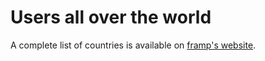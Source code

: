 # Users all over the world

A complete list of countries is available on [framp's website](https://www.linux-tips-and-tricks.de/en/raspibackupcategorye/547-raspibackup-list-of-countries-raspibackup-is-used-in-the-world).

[.de]: ../../de/src/list-of-countries-raspibackup-is-used-in-the-world.md
[.source]: https://www.linux-tips-and-tricks.de/en/raspibackupcategorye/547-raspibackup-list-of-countries-raspibackup-is-used-in-the-world
[.source]: https://www.linux-tips-and-tricks.de/de/raspibackupcategoried/546-raspibackup-benutzer-aus-aller-welt

